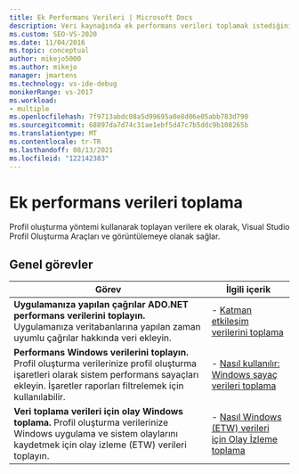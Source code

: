 ```yaml
---
title: Ek Performans Verileri | Microsoft Docs
description: Veri kaynağında ek performans verileri toplamak istediğiniz ortak görevlerin bağlantılarını Visual Studio Profil Oluşturma Araçları.
ms.custom: SEO-VS-2020
ms.date: 11/04/2016
ms.topic: conceptual
author: mikejo5000
ms.author: mikejo
manager: jmartens
ms.technology: vs-ide-debug
monikerRange: vs-2017
ms.workload:
- multiple
ms.openlocfilehash: 7f9713abdc08a5d99695a0e8d06e05abb783d790
ms.sourcegitcommit: 68897da7d74c31ae1ebf5d47c7b5ddc9b108265b
ms.translationtype: MT
ms.contentlocale: tr-TR
ms.lasthandoff: 08/13/2021
ms.locfileid: "122142383"
---
```

# <a name="collect-additional-performance-data"></a>Ek performans verileri toplama

Profil oluşturma yöntemi kullanarak toplayan verilere ek olarak, Visual Studio Profil Oluşturma Araçları ve görüntülemeye olanak sağlar.

## <a name="common-tasks"></a>Genel görevler

|Görev|İlgili içerik|
|----------|---------------------|
|**Uygulamanıza yapılan çağrılar ADO.NET performans verilerini toplayın.** Uygulamanıza veritabanlarına yapılan zaman uyumlu çağrılar hakkında veri ekleyin.|- [Katman etkileşim verilerini toplama](../profiling/collecting-tier-interaction-data.md)|
|**Performans Windows verilerini toplayın.** Profil oluşturma verilerinize profil oluşturma işaretleri olarak sistem performans sayaçları ekleyin. İşaretler raporları filtrelemek için kullanılabilir.|- [Nasıl kullanılır: Windows sayaç verileri toplama](../profiling/how-to-collect-windows-counter-data.md)|
|**Veri toplama verileri için olay Windows toplama.** Profil oluşturma verilerinize Windows uygulama ve sistem olaylarını kaydetmek için olay izleme (ETW) verileri toplayın.|- [Nasıl Windows (ETW) verileri için Olay İzleme toplama](../profiling/how-to-collect-event-tracing-for-windows-etw-data.md)|
